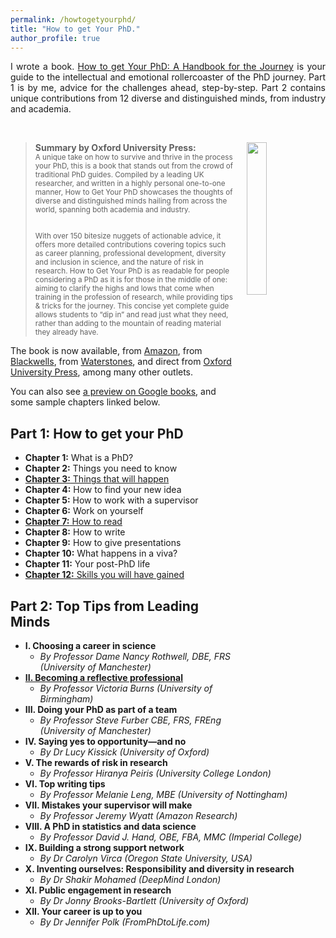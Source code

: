 ```yaml
---
permalink: /howtogetyourphd/
title: "How to get Your PhD."
author_profile: true
---
```


<div style="text-align: justify;">

I wrote a book.
<a href="https://www.amazon.co.uk/dp/0198866925/">How to get Your PhD: A Handbook for the Journey</a>
is your guide to the intellectual and emotional rollercoaster of the PhD journey.
Part 1 is by me, advice for the challenges ahead, step-by-step.
Part 2 contains unique contributions from 12 diverse and distinguished minds, from industry and academia.
</div>

<br>

<p style="padding-top: 0px; vertical-align: top; text-align: justify;">
  <a href="https://www.amazon.co.uk/dp/0198866925/">
    <img src="https://cdn.waterstones.com/bookjackets/large/9780/1988/9780198866923.jpg"
         style="width:25%; min-width:3cm; align:center; vertical-align:top; float:right; margin-left:20px;  margin-bottom:10px; margin-top:0px;" />
  </a>

<blockquote style="padding-top:0px;"><b>Summary by Oxford University Press:</b><br> <small>
A unique take on how to survive and thrive in the process your PhD, this is a book that stands out from the crowd of traditional PhD guides. Compiled by a leading UK researcher, and written in a highly personal one-to-one manner, How to Get Your PhD showcases the thoughts of diverse and distinguished minds hailing from across the world, spanning both academia and industry.<br><br>

With over 150 bitesize nuggets of actionable advice, it offers more detailed contributions covering topics such as career planning, professional development, diversity and inclusion in science, and the nature of risk in research. How to Get Your PhD is as readable for people considering a PhD as it is for those in the middle of one: aiming to clarify the highs and lows that come when training in the profession of research, while providing tips & tricks for the journey. This concise yet complete guide allows students to “dip in” and read just what they need, rather than adding to the mountain of reading material they already have.
  </small></blockquote>

</p>

The book is now available, from <a href="https://www.amazon.co.uk/dp/0198866925/">Amazon</a>,
from <a href="https://blackwells.co.uk/bookshop/product/How-to-Get-Your-Phd-by-Gavin-Brown-editor/9780198866923">Blackwells</a>, 
from <a href="https://www.waterstones.com/book/how-to-get-your-phd/gavin-brown/9780198866923">Waterstones</a>,
and direct from <a href="https://global.oup.com/academic/product/how-to-get-your-phd-9780198866923?cc=gb&lang=en&#:~:text=How%20to%20Get%20Your%20PhD%3A%20A%20Handbook%20for%20the%20Journey,tips%20%26%20tricks%20for%20the%20journey.">Oxford University Press</a>, among many other outlets.

You can also see <a href="https://www.google.co.uk/books/edition/How_to_Get_Your_PhD/nX4fEAAAQBAJ?hl=en&gbpv=0">a preview on Google books</a>, and some sample chapters linked below.


Part 1: How to get your PhD
---
- <b>Chapter 1:</b> What is a PhD?
- <b>Chapter 2:</b> Things you need to know
- <a href="{{ base_path }}/booksamples/Chapter3things.pdf"><b>Chapter 3:</b> Things that will happen</a>
- <b>Chapter 4:</b> How to find your new idea
- <b>Chapter 5:</b> How to work with a supervisor
- <b>Chapter 6:</b> Work on yourself
- <a href=""><b>Chapter 7:</b> How to read</a>
- <b>Chapter 8:</b> How to write
- <b>Chapter 9:</b> How to give presentations
- <b>Chapter 10:</b> What happens in a viva?
- <b>Chapter 11:</b> Your post-PhD life
- <a href=""><b>Chapter 12:</b> Skills you will have gained</a>

Part 2: Top Tips from Leading Minds
---

- <b>I. Choosing a career in science</b>
  * <i>By Professor Dame Nancy Rothwell, DBE, FRS (University of Manchester)</i>
- <a href=""><b>II. Becoming a reflective professional</b></a>
  * <i>By Professor Victoria Burns (University of Birmingham)</i>
- <b>III. Doing your PhD as part of a team</b>
  * <i>By Professor Steve Furber CBE, FRS, FREng (University of Manchester)</i>
- <b>IV. Saying yes to opportunity—and no</b>
  * <i>By Dr Lucy Kissick (University of Oxford)</i>
- <b>V. The rewards of risk in research</b>
  * <i>By Professor Hiranya Peiris (University College London)</i>
- <b>VI. Top writing tips</b>
  * <i>By Professor Melanie Leng, MBE (University of Nottingham)</i>
- <b>VII. Mistakes your supervisor will make</b>
  * <i>By Professor Jeremy Wyatt (Amazon Research)</i>
- <b>VIII. A PhD in statistics and data science</b>
  * <i>By Professor David J. Hand, OBE, FBA, MMC (Imperial College)</i>
- <b>IX. Building a strong support network</b>
  * <i>By Dr Carolyn Virca (Oregon State University, USA)</i>
- <b>X. Inventing ourselves: Responsibility and diversity in research</b>
  * <i>By Dr Shakir Mohamed (DeepMind London)</i>
- <b>XI. Public engagement in research</b>
  * <i>By Dr Jonny Brooks-Bartlett (University of Oxford)</i>
- <b>XII. Your career is up to you</b>
  * <i>By Dr Jennifer Polk (FromPhDtoLife.com)</i>
